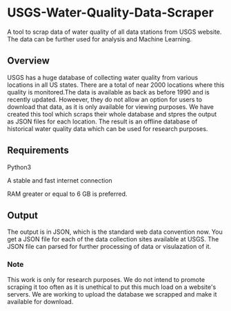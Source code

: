 # USGS-Water-Quality-Data-Scraper
A tool to scrap data of water quality of all data stations from USGS website. The data can be further used for analysis and Machine Learning.

## Overview
USGS has a huge database of collecting water quality from various locations in all US states. There are a total of near 2000 locations where this quality is monitored.The data is available as back as before 1990 and is recently updated. 
Howeever, they do not allow an option for users to download that data, as it is only available for viewing purposes.
We have created this tool which scraps their whole database  and stpres the output as JSON files for each location.
The result is an offline database of historical water quality data which can be used for research purposes.

## Requirements
Python3

A stable and fast internet connection

RAM greater or equal to 6 GB is preferred.

## Output
The output is in JSON, which is the standard web data convention now. You get a JSON file for each of the data collection sites available at USGS. The JSON file can parsed for further processing of data or visulazation of it.

### Note
This work is only for research purposes. We do not intend to promote scraping it too often as it is unethical to put this much load on a website's servers. We are working to upload the database we scrapped and make it available for download.
